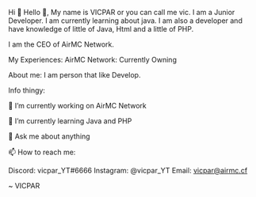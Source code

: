 Hi 👋
Hello 👋, My name is VICPAR or you can call me vic. I am a Junior Developer. I am currently learning about java. I am also a developer and have knowledge of little of Java, Html and a little of PHP.

I am the CEO of AirMC Network.

My Experiences:
AirMC Network: Currently Owning

About me: I am person that like Develop.

Info thingy:

🔭 I’m currently working on AirMC Network

🌱 I’m currently learning Java and PHP

💬 Ask me about anything

📫 How to reach me:
  
  Discord: vicpar_YT#6666
  Instagram: @vicpar_YT
  Email: vicpar@airmc.cf

~ VICPAR
